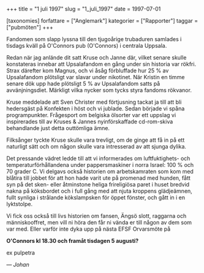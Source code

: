 +++
title = "1 juli 1997"
slug = "1_juli_1997"
date = 1997-07-01

[taxonomies]
forfattare = ["Anglemark"]
kategorier = ["Rapporter"]
taggar = ["pubmöten"]
+++

Fandomen som slapp lyssna till den tjugoårige trubaduren samlades i tisdags
kväll på O'Connors pub (O'Connors) i centrala Uppsala.

Redan när jag anlände dit satt Kruse och Janne där, vilket senare skulle
konstateras innebar att Upsalafandom en gång under sin historia var rökfri.
Strax därefter kom Magnus, och vi åsåg förbluffade hur 25 % av Upsalafandom
plötsligt var slavar under nikotinet. När Kristin en timme senare dök upp
hade plötsligt 5 % av Upsalafandom satts på avvänjningsdiet. Märkligt vilka
nycker som tycks styra fandoms rökvanor.

<!-- more -->

Kruse meddelade att Sven Christer med förtjusning tackat ja till att bli
hedersgäst på Konfekten i höst och vi jublade. Sedan började vi spåna
programpunkter. Frågesport om belgiska ölsorter var ett uppslag vi
inspirerades till av Kruses & Jannes nyinförskaffade cd-rom-skiva behandlande
just detta outtömliga ämne.

Filksånger tyckte Kruse skulle vara trevligt, om de ginge att få in på ett
naturligt sätt och om någon skulle vara intresserad av att sjunga dylika.

Det pressande vädret ledde till att vi informerades om luftfuktighets- och
temperaturförhållandena under pappersmaskiner i norra Israel: 100 % och 70
grader C. Vi delgavs också historien om arbetskamraten som kom med blåtira
till jobbet för att hon hade varit ute på promenad med hunden, fått syn på
det sken- eller åtminstone heliga frireligiösa paret i huset bredvid nakna på
köksbordet och i full gång med att njuta kroppens glädjeämnen, fullt synliga
i strålande kökslampsken för öppet fönster, och gått in i en lyktstolpe.

Vi fick oss också till livs historien om fansen, Ängsö slott, raggarna och
människooffret, men vill ni höra den får ni vända er till någon av dem som
var med. Eller varför inte dyka upp på nästa EFSF Orvarsmöte på

**O'Connors kl 18.30 och framåt tisdagen 5 augusti?**

ex pulpetra

— _Johan_
